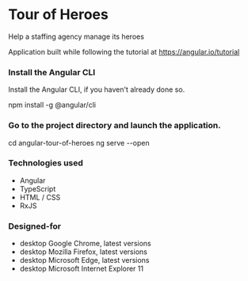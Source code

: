 # Tour of Heroes

Help a staffing agency manage its heroes

Application built while following the tutorial at https://angular.io/tutorial

### Install the Angular CLI
Install the Angular CLI, if you haven't already done so.

npm install -g @angular/cli

### Go to the project directory and launch the application.

cd angular-tour-of-heroes
ng serve --open

### Technologies used

* Angular
* TypeScript
* HTML / CSS
* RxJS


### Designed-for

* desktop Google Chrome, latest versions
* desktop Mozilla Firefox, latest versions
* desktop Microsoft Edge, latest versions
* desktop Microsoft Internet Explorer 11
